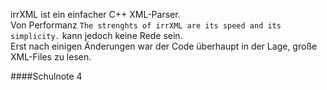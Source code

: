 irrXML ist ein einfacher C++ XML-Parser.  
Von Performanz `The strenghts of irrXML are its speed and its simplicity.` kann jedoch keine Rede sein.  
Erst nach einigen Änderungen war der Code überhaupt in der Lage, große XML-Files zu lesen.  

####Schulnote 4

